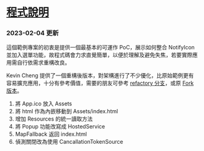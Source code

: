 ﻿# [程式說明](https://blog.darkthread.net/blog/min-api-run-with-tray-icon)
 
### 2023-02-04 更新
 
這個範例專案的初衷是提供一個最基本的可運作 PoC，展示如何整合 NotifyIcon 並加入選單功能，故程式碼會力求直覺簡單，以便於理解及避免失焦，若要實際應用需自行依需求重構改良。

Kevin Cheng 提供了一個重構後版本，對架構進行了不少優化，比原始範例更有容易擴充應用，十分有參考價值，需要的朋友可參考 [refactory 分支](https://github.com/darkthread/MinApiTrayIcon/tree/refactory)，或原 [Fork 版本](https://github.com/dcvsling/MinApiTrayIcon/tree/dev/kevin)。
 
1. 將 App.ico 放入 Assets
2. 將 html 作為內嵌移動到 Assets/index.html
3. 增加 Resources 的統一讀取方法
4. 將 Popup 功能改寫成 HostedService
5. MapFallback 返回 index.html
6. 偵測關閉改為使用 CancallationTokenSource
